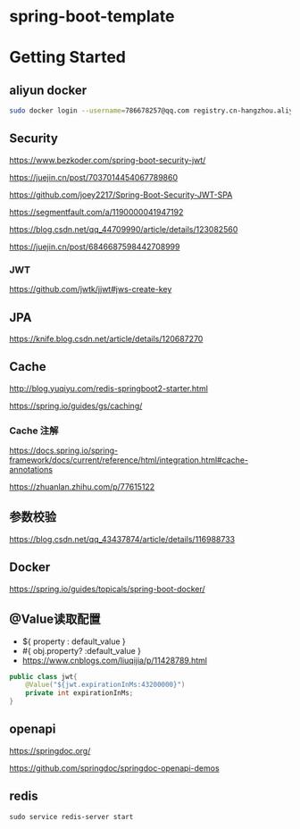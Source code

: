 # spring-boot-template

# Getting Started

## aliyun docker

```sh
sudo docker login --username=786678257@qq.com registry.cn-hangzhou.aliyuncs.com
```

## Security

https://www.bezkoder.com/spring-boot-security-jwt/

https://juejin.cn/post/7037014454067789860

https://github.com/joey2217/Spring-Boot-Security-JWT-SPA

https://segmentfault.com/a/1190000041947192

https://blog.csdn.net/qq_44709990/article/details/123082560

https://juejin.cn/post/6846687598442708999

### JWT

https://github.com/jwtk/jjwt#jws-create-key

## JPA

https://knife.blog.csdn.net/article/details/120687270

## Cache

http://blog.yuqiyu.com/redis-springboot2-starter.html

https://spring.io/guides/gs/caching/

### Cache 注解

https://docs.spring.io/spring-framework/docs/current/reference/html/integration.html#cache-annotations

https://zhuanlan.zhihu.com/p/77615122

## 参数校验

https://blog.csdn.net/qq_43437874/article/details/116988733

## Docker

https://spring.io/guides/topicals/spring-boot-docker/

## @Value读取配置

- ${ property : default_value }
- #{ obj.property? :default_value }
- https://www.cnblogs.com/liuqijia/p/11428789.html

```java
public class jwt{
    @Value("${jwt.expirationInMs:43200000}")
    private int expirationInMs;
}
```

## openapi

https://springdoc.org/

https://github.com/springdoc/springdoc-openapi-demos

## redis

```shell
sudo service redis-server start
```
